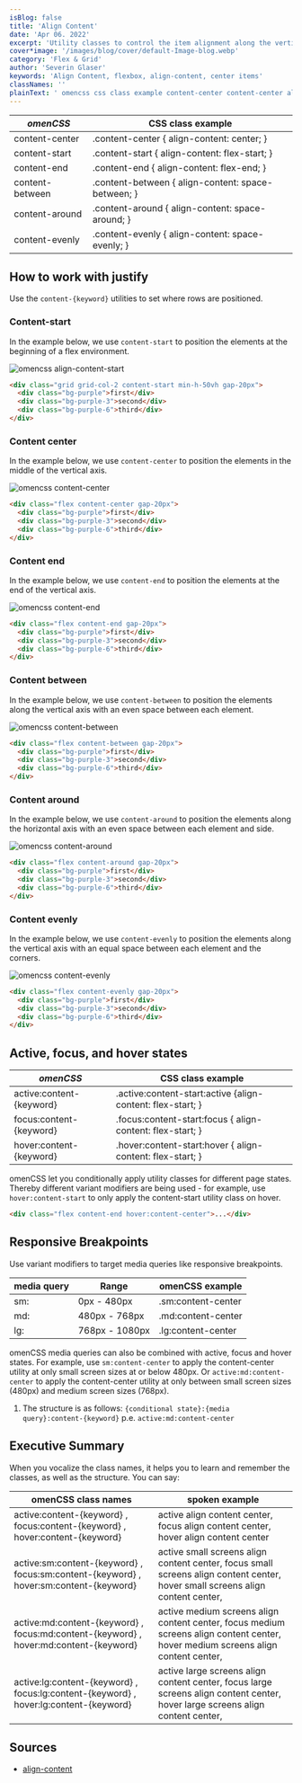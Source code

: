 ```yaml
---
isBlog: false
title: 'Align Content'
date: 'Apr 06. 2022'
excerpt: 'Utility classes to control the item alignment along the vertical axis.'
cover*image: '/images/blog/cover/default-Image-blog.webp'
category: 'Flex & Grid'
author: 'Severin Glaser'
keywords: 'Align Content, flexbox, align-content, center items'
classNames: ''
plainText: ' omencss css class example content-center content-center align-content: center; content-start content-start align-content: flex-start; content-end content-end align-content: flex-end; content-between content-between align-content: space-between; content-around content-around align-content: space-around; content-evenly content-evenly align-content: space-evenly; how to work with justify use the `content keyword ` utilities to set where rows are positioned content-start in the example below we use `content-start` to position the elements at the beginning of a flex environment ! omencss align-content-start images docs flex align-content-start webp?style=centerme  content center in the example below we use `content-center` to position the elements in the middle of the vertical axis ! omencss content-center images docs flex align-content-center webp?style=centerme  content end in the example below we use `content-end` to position the elements at the end of the vertical axis ! omencss content-end images docs flex align-content-end webp?style=centerme  content between in the example below we use `content-between` to position the elements along the vertical axis with an even space between each element ! omencss content-between images docs flex align-content-between webp?style=centerme  content around in the example below we use `content-around` to position the elements along the horizontal axis with an even space between each element and side ! omencss content-around images docs flex align-content-around webp?style=centerme  content evenly in the example below we use `content-evenly` to position the elements along the vertical axis with an equal space between each element and the corners ! omencss content-evenly images docs flex align-content-evenly webp?style=centerme  active focus and hover states omencss css class example active:content keyword active :content-start:active align-content: flex-start; focus:content keyword focus :content-start:focus align-content: flex-start; hover:content keyword hover :content-start:hover align-content: flex-start; omencss let you conditionally apply utility classes for different page states thereby different variant modifiers are being used for example use `hover:content-start` to only apply the content-start utility class on hover  responsive breakpoints use variant modifiers to target media queries like responsive breakpoints media query range omencss example sm: 0px 480px sm:content-center md: 480px 768px md:content-center lg: 768px 1080px lg:content-center omencss media queries can also be combined with active focus and hover states for example use `sm:content-center` to apply the content-center utility at only small screen sizes at or below 480px or `active:md:content-center` to apply the content-center utility at only between small screen sizes 480px and medium screen sizes 768px 1 the structure is as follows: ` conditional state : media query :content keyword ` p e `active:md:content-center` executive summary when you vocalize the class names it helps you to learn and remember the classes as well as the structure you can say: omencss class names spoken example active:content keyword focus:content keyword hover:content keyword active align content center focus align content center hover align content center active:sm:content keyword focus:sm:content keyword hover:sm:content keyword active small screens align content center focus small screens align content center hover small screens align content center active:md:content keyword focus:md:content keyword hover:md:content keyword active medium screens align content center focus medium screens align content center hover medium screens align content center active:lg:content keyword focus:lg:content keyword hover:lg:content keyword active large screens align content center focus large screens align content center hover large screens align content center sources align-content https: developer mozilla org en-us docs web css align-content '
---
```


| _omenCSS_       | CSS class example                                  |
| --------------- | -------------------------------------------------- |
| content-center  | .content-center { align-content: center; }         |
| content-start   | .content-start { align-content: flex-start; }      |
| content-end     | .content-end { align-content: flex-end; }          |
| content-between | .content-between { align-content: space-between; } |
| content-around  | .content-around { align-content: space-around; }   |
| content-evenly  | .content-evenly { align-content: space-evenly; }   |

## How to work with justify

Use the `content-{keyword}` utilities to set where rows are positioned.

### Content-start

In the example below, we use `content-start` to position the elements at the beginning of a flex environment.

![omencss align-content-start](/images/docs/flex/align-content-start.webp?style=centerme)

```html
<div class="grid grid-col-2 content-start min-h-50vh gap-20px">
  <div class="bg-purple">first</div>
  <div class="bg-purple-3">second</div>
  <div class="bg-purple-6">third</div>
</div>
```

### Content center

In the example below, we use `content-center` to position the elements in the middle of the vertical axis.

![omencss content-center](/images/docs/flex/align-content-center.webp?style=centerme)

```html
<div class="flex content-center gap-20px">
  <div class="bg-purple">first</div>
  <div class="bg-purple-3">second</div>
  <div class="bg-purple-6">third</div>
</div>
```

### Content end

In the example below, we use `content-end` to position the elements at the end of the vertical axis.

![omencss content-end](/images/docs/flex/align-content-end.webp?style=centerme)

```html
<div class="flex content-end gap-20px">
  <div class="bg-purple">first</div>
  <div class="bg-purple-3">second</div>
  <div class="bg-purple-6">third</div>
</div>
```

### Content between

In the example below, we use `content-between` to position the elements along the vertical axis with an even space between each element.

![omencss content-between](/images/docs/flex/align-content-between.webp?style=centerme)

```html
<div class="flex content-between gap-20px">
  <div class="bg-purple">first</div>
  <div class="bg-purple-3">second</div>
  <div class="bg-purple-6">third</div>
</div>
```

### Content around

In the example below, we use `content-around` to position the elements along the horizontal axis with an even space between each element and side.

![omencss content-around](/images/docs/flex/align-content-around.webp?style=centerme)

```html
<div class="flex content-around gap-20px">
  <div class="bg-purple">first</div>
  <div class="bg-purple-3">second</div>
  <div class="bg-purple-6">third</div>
</div>
```

### Content evenly

In the example below, we use `content-evenly` to position the elements along the vertical axis with an equal space between each element and the corners.

![omencss content-evenly](/images/docs/flex/align-content-evenly.webp?style=centerme)

```html
<div class="flex content-evenly gap-20px">
  <div class="bg-purple">first</div>
  <div class="bg-purple-3">second</div>
  <div class="bg-purple-6">third</div>
</div>
```

## Active, focus, and hover states

| _omenCSS_                | CSS class example                                           |
| ------------------------ | ----------------------------------------------------------- |
| active:content-{keyword} | .active\:content-start:active {align-content: flex-start; } |
| focus:content-{keyword}  | .focus\:content-start:focus { align-content: flex-start; }  |
| hover:content-{keyword}  | .hover\:content-start:hover { align-content: flex-start; }  |

omenCSS let you conditionally apply utility classes for different page states. Thereby different variant modifiers are being used - for example, use `hover:content-start` to only apply the content-start utility class on hover.

```html
<div class="flex content-end hover:content-center">...</div>
```

## Responsive Breakpoints

Use variant modifiers to target media queries like responsive breakpoints.

| media query | Range          | omenCSS example    |
| ----------- | -------------- | ------------------ |
| sm:         | 0px - 480px    | .sm:content-center |
| md:         | 480px - 768px  | .md:content-center |
| lg:         | 768px - 1080px | .lg:content-center |

omenCSS media queries can also be combined with active, focus and hover states. For example, use `sm:content-center` to apply the content-center utility at only small screen sizes at or below 480px. Or `active:md:content-center` to apply the content-center utility at only between small screen sizes (480px) and medium screen sizes (768px).

1. The structure is as follows: `{conditional state}:{media query}:content-{keyword}` p.e. `active:md:content-center`

## Executive Summary

When you vocalize the class names, it helps you to learn and remember the classes, as well as the structure. You can say:

| omenCSS class names                                                                   | spoken example                                                                                                                    |
| ------------------------------------------------------------------------------------- | --------------------------------------------------------------------------------------------------------------------------------- |
| active:content-{keyword} , focus:content-{keyword} , hover:content-{keyword}          | active align content center, focus align content center, hover align content center                                               |
| active:sm:content-{keyword} , focus:sm:content-{keyword} , hover:sm:content-{keyword} | active small screens align content center, focus small screens align content center, hover small screens align content center,    |
| active:md:content-{keyword} , focus:md:content-{keyword} , hover:md:content-{keyword} | active medium screens align content center, focus medium screens align content center, hover medium screens align content center, |
| active:lg:content-{keyword} , focus:lg:content-{keyword} , hover:lg:content-{keyword} | active large screens align content center, focus large screens align content center, hover large screens align content center,    |

## Sources

- [align-content](https://developer.mozilla.org/en-US/docs/Web/CSS/align-content)
